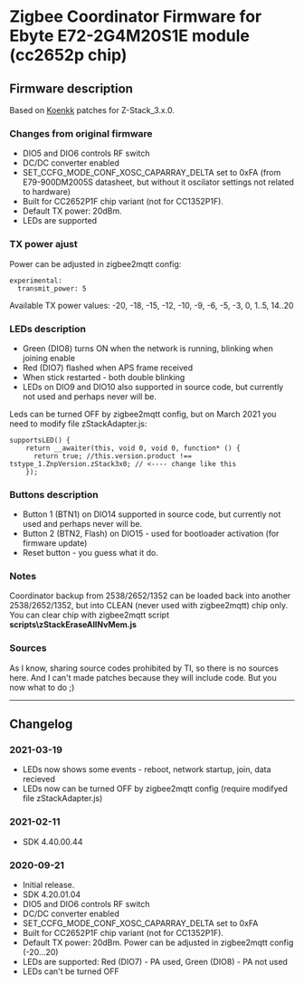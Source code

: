 # Zigbee Coordinator Firmware for Ebyte E72-2G4M20S1E module (cc2652p chip)

## Firmware description

Based on [Koenkk](https://github.com/Koenkk/Z-Stack-firmware/blob/master/coordinator/Z-Stack_3.x.0/firmware.patch) patches for Z-Stack_3.x.0.

### Changes from original firmware
- DIO5 and DIO6 controls RF switch
- DC/DC converter enabled
- SET_CCFG_MODE_CONF_XOSC_CAPARRAY_DELTA set to 0xFA (from E79-900DM2005S datasheet, but without it oscilator settings not related to hardware)
- Built for CC2652P1F chip variant (not for CC1352P1F).
- Default TX power: 20dBm.
- LEDs are supported 

### TX power ajust

Power can be adjusted in zigbee2mqtt config:

    experimental:
      transmit_power: 5

Available TX power values: -20, -18, -15, -12, -10, -9, -6, -5, -3, 0, 1..5, 14..20

### LEDs description
- Green (DIO8) turns ON when the network is running, blinking when joining enable
- Red (DIO7) flashed when APS frame received
- When stick restarted - both double blinking
- LEDs on DIO9 and DIO10 also supported in source code, but currently not used and perhaps never will be.

Leds can be turned OFF by zigbee2mqtt config, but on March 2021 you need to modify file zStackAdapter.js:

    supportsLED() {
        return __awaiter(this, void 0, void 0, function* () {
          return true; //this.version.product !== tstype_1.ZnpVersion.zStack3x0; // <---- change like this
        });

### Buttons description
- Button 1 (BTN1) on DIO14 supported in source code, but currently not used and perhaps never will be.
- Button 2 (BTN2, Flash) on DIO15 - used for bootloader activation (for firmware update)
- Reset button - you guess what it do.

### Notes

Coordinator backup from 2538/2652/1352 can be loaded back into another 2538/2652/1352, but into CLEAN (never used with zigbee2mqtt) chip only.
You can clear chip with zigbee2mqtt script **scripts\zStackEraseAllNvMem.js**

### Sources

As I know, sharing source codes prohibited by TI, so there is no sources here. And I can't made patches because they will include code. But you now what to do ;)

---

## Changelog

### 2021-03-19

- LEDs now shows some events - reboot, network startup, join, data recieved
- LEDs now can be turned OFF by zigbee2mqtt config (require modifyed file zStackAdapter.js)

### 2021-02-11

- SDK 4.40.00.44

### 2020-09-21

- Initial release.
- SDK 4.20.01.04
- DIO5 and DIO6 controls RF switch
- DC/DC converter enabled
- SET_CCFG_MODE_CONF_XOSC_CAPARRAY_DELTA set to 0xFA
- Built for CC2652P1F chip variant (not for CC1352P1F).
- Default TX power: 20dBm. Power can be adjusted in zigbee2mqtt config (-20...20)
- LEDs are supported: Red (DIO7) - PA used, Green (DIO8) - PA not used
- LEDs can't be turned OFF
